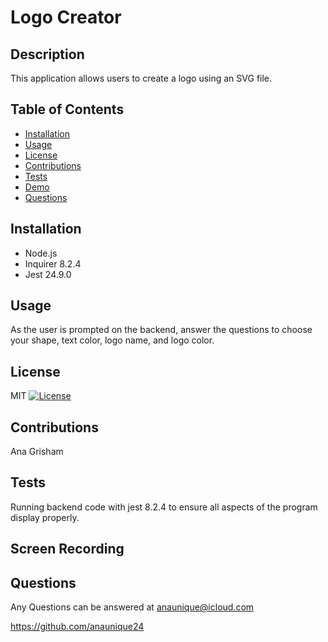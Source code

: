 # Logo Creator

 ## Description
 This application allows users to create a logo using an SVG file.
 
 ## Table of Contents
 - [Installation](#Installation)
 - [Usage](#Usage)
 - [License](#License)
 - [Contributions](#Contributions)
 - [Tests](#Tests)
 - [Demo](#Demo)
 - [Questions](#Questions)
 
 ## Installation
 - Node.js
 - Inquirer 8.2.4
 - Jest 24.9.0

 ## Usage
 As the user is prompted on the backend, answer the questions to choose your shape, text color, logo name, and logo color.
 
 ## License
 MIT
 [![License](https://img.shields.io/badge/License-MIT-green.svg)](https://opensource.org/licenses/MIT)
 
 ## Contributions
 Ana Grisham
 
 ## Tests
 Running backend code with jest 8.2.4 to ensure all aspects of the program display properly.
 
 ## Screen Recording
 
 ## Questions
 Any Questions can be answered at anaunique@icloud.com
 
 https://github.com/anaunique24

